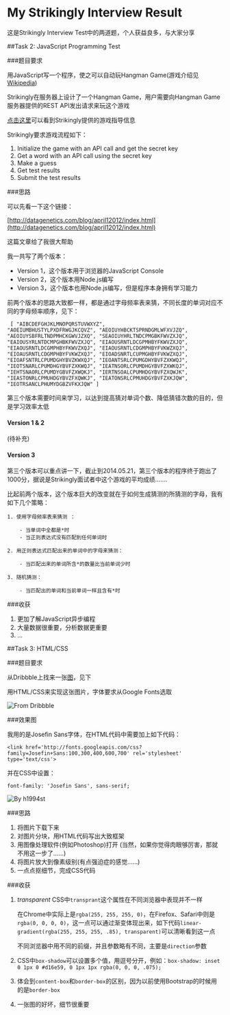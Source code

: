 My Strikingly Interview Result
==============================

这是Strikingly Interview Test中的两道题，个人获益良多，与大家分享

##Task 2: JavaScript Programming Test

###题目要求

用JavaScript写一个程序，使之可以自动玩Hangman Game(游戏介绍见[Wikipedia](https://www.google.com/url?sa=t&rct=j&q=&esrc=s&source=web&cd=1&cad=rja&uact=8&ved=0CCoQFjAA&url=%68%74%74%70%3a%2f%2f%65%6e%2e%77%69%6b%69%70%65%64%69%61%2e%6f%72%67%2f%77%69%6b%69%2f%48%61%6e%67%6d%61%6e%5f%28%67%61%6d%65%29&ei=_LFxU4T3BMP88QWNrIKgAg&usg=AFQjCNENObp8BVLOXL9i7bQkgzI_d9kojw&sig2=hqJ3A7rKUS_PFMVOkECWbg&bvm=bv.66330100,d.dGc))

Strikingly在服务器上设计了一个Hangman Game，用户需要向Hangman Game服务器提供的REST API发出请求来玩这个游戏

[点击这里](https://github.com/joycehan/strikingly-interview-test-instructions)可以看到Strikingly提供的游戏指导信息

Strikingly要求游戏流程如下：

1. Initialize the game with an API call and get the secret key
2. Get a word with an API call using the secret key
3. Make a guess
4. Get test results
5. Submit the test results

###思路

可以先看一下这个链接：

[http://datagenetics.com/blog/april12012/index.html](http://datagenetics.com/blog/april12012/index.html)

这篇文章给了我很大帮助

我一共写了两个版本：

* Version 1，这个版本用于浏览器的JavaScript Console
* Version 2，这个版本用Node.js编写
* Version 3，这个版本也用Node.js编写，但是程序本身拥有学习能力

前两个版本的思路大致都一样，都是通过字母频率表来猜，不同长度的单词对应不同的字母频率顺序，见下：
	<pre><code>
		[
	        "AIBCDEFGHJKLMNOPQRSTUVWXYZ",
	        "AOEIUMBHUSTYLPXDFRWGJKCQVZ",
	        "AEOIUYHBCKTSPRNDGMLWFXVJZQ",
	        "AEOIUYSBFRLTNDPMHCKGWVJZXQ",
	        "SEAOIUYHRLTNDCPMGBKFWVZXJQ",
	        "EAIOUSYRLNTDCMPGHBKFWVZXJQ",
	        "EIAOUSRNTLDCGPMHBYFKWVZXJQ",
	        "EIAOUSRNTLDCGMPHBYFKWVZXQJ",
	        "EIAOUSRNTLCDGMPHBYFVKWZXQJ",
	        "EIOAUSRNTLCDGMPHBYFVKWZXQJ",
	        "EIOADSNRTLCUPMGHBYFVKWZXQJ",
	        "EIOAFSNTRLCPUMDGHYBVZKWXQJ",
	        "IEOANTSRLCPUMGDHYBVFZXKWQJ",
	        "IEOTSNARLCPUMDHGYBVFZXKWQJ",
	        "IEATNSORLCPUMDHGYBVFZXWKQJ",
	        "IEHTSNAORLCPUMDYGBVFZXWQKJ",
	        "IERTNSOALCPUMHDGYBVFZXQWJK",
	        "IEASTONRLCPMUHDGYBVZFXQWKJ",
	        "IEATONSRLCPMUHDGYBVFZXKJQW",
	        "IEOTRSANCLPHUMYDGBZVFKXJQW"
	    ]
	</code></pre>


第三个版本需要时间来学习，以达到提高猜对单词个数、降低猜错次数的目的，但是学习效率太低

#### Version 1 & 2

(待补充)

#### Version 3

第三个版本可以重点讲一下，截止到2014.05.21，第三个版本的程序终于跑出了1000分，据说是Strikingly面试者中这个游戏的平均成绩.......

比起前两个版本，这个版本巨大的改变就在于如何生成猜测的所猜测的字母，我有如下几个策略：

	1. 使用字母频率表来猜测 ：

		- 当单词中全都是*时
		- 当正则表达式没有匹配到任何单词时

	2. 用正则表达式匹配出来的单词中的字母来猜测：

		- 当匹配出来的单词所含*的数量比当前单词少时
		
	3. 随机猜测：

		- 当匹配出的单词和当前单词一样且含有*时

###收获

1. 更加了解JavaScript异步编程
2. 大量数据很重要，分析数据更重要
3. ...

##Task 3: HTML/CSS

###题目要求

从Dribbble上找来一张[图](http://dribbble.s3.amazonaws.com/users/329582/screenshots/1180492/slide-59.jpg)，见下

用HTML/CSS来实现这张图片，字体要求从Google Fonts选取

![From Dribbble](http://dribbble.s3.amazonaws.com/users/329582/screenshots/1180492/slide-59.jpg "Task 3")

###效果图

我用的是Josefin Sans字体，在HTML代码中需要加上如下代码：

`<link href='http://fonts.googleapis.com/css?family=Josefin+Sans:100,300,400,600,700' rel='stylesheet' type='text/css'>`

并在CSS中设置：

`font-family: 'Josefin Sans', sans-serif;`

![By h1994st](https://raw.githubusercontent.com/h1994st/My-Strikingly-Interview-Result/master/TASK3/result.png)

###思路

1. 将图片下载下来
2. 对图片分块，用HTML代码写出大致框架
3. 用图像处理软件(例如Photoshop)打开 (当然，如果你觉得肉眼够厉害，那就不用这一步了......)
4. 将图片放大到像素级别(有点强迫症的感觉......)
5. 一点点抠细节，完成CSS代码

###收获

1. *transparent*
	CSS中`transprant`这个属性在不同浏览器中表现并不一样

	在Chrome中实际上是`rgba(255, 255, 255, 0)`，在Firefox、Safari中则是`rgba(0, 0, 0, 0)`，这一点可以通过渐变体现出来，如下代码`linear-gradient(rgba(255, 255, 255, .85), transparent)`可以清晰看到这一点

	不同浏览器中用不同的前缀，并且参数略有不同，主要是`direction`参数

2. CSS中`box-shadow`可以设置多个值，用逗号分开，例如：`box-shadow: inset 0 1px 0 #d16e59, 0 1px 1px rgba(0, 0, 0, .075);`
3. 体会到`content-box`和`border-box`的区别，因为以前使用Bootstrap的时候用的是`border-box`
4. 一张图的好坏，细节很重要



